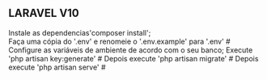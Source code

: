 ## LARAVEL V10

Instale as dependencias'composer install';  
Faça uma cópia do '.env' e renomeie o '.env.example' para '.env' #
Configure as variáveis de ambiente de acordo com o seu banco;
Execute 'php artisan key:generate' #
Depois execute 'php artisan migrate' #
Depois execute 'php artisan serve' #
